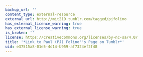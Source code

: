 ```yaml
---
backup_url: ''
content_type: external-resource
external_url: http://mit219.tumblr.com/tagged/pjfolino
has_external_licence_warning: true
has_external_license_warning: true
is_broken: ''
license: https://creativecommons.org/licenses/by-nc-sa/4.0/
title: '*Link to Paul (PJ) Folino''s Page on Tumblr*'
uid: e37515a8-01e5-4d14-b959-af7324ef2f48
---
```

